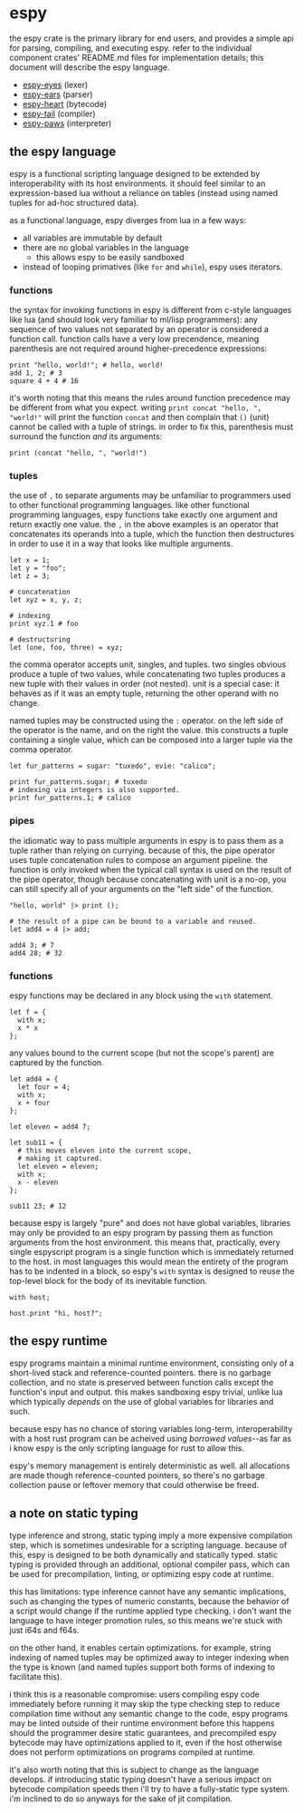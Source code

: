 # espy

the espy crate is the primary library for end users, and provides a simple api
for parsing, compiling, and executing espy. refer to the individual component
crates' README.md files for implementation details; this document will describe
the espy language.

- [espy-eyes](espy-eyes/README.md) (lexer)
- [espy-ears](espy-ears/README.md) (parser)
- [espy-heart](espy-heart/README.md) (bytecode)
- [espy-tail](espy-tail/README.md) (compiler)
- [espy-paws](espy-paws/README.md) (interpreter)

## the espy language

espy is a functional scripting language designed to be extended by
interoperability with its host environments. it should feel similar to an
expression-based lua without a reliance on tables (instead using named tuples
for ad-hoc structured data).

as a functional language, espy diverges from lua in a few ways:
- all variables are immutable by default
- there are no global variables in the language
  - this allows espy to be easily sandboxed
- instead of looping primatives (like `for` and `while`), espy uses iterators.

### functions

the syntax for invoking functions in espy is different from c-style languages
like lua (and should look very familiar to ml/lisp programmers): any sequence of
two values not separated by an operator is considered a function call. function
calls have a very low precendence, meaning parenthesis are not required around
higher-precedence expressions:

```espy
print "hello, world!"; # hello, world!
add 1, 2; # 3
square 4 + 4 # 16
```

it's worth noting that this means the rules around function precedence may be
different from what you expect. writing `print concat "hello, ", "world!"` will
print the function `concat` and then complain that `()` (unit) cannot be called
with a tuple of strings. in order to fix this, parenthesis must surround the
function *and* its arguments:

```espy
print (concat "hello, ", "world!")
```

### tuples

the use of `,` to separate arguments may be unfamiliar to programmers used
to other functional programming languages. like other functional programming
languages, espy functions take exactly one argument and return exactly one
value. the `,` in the above examples is an operator that concatenates its
operands into a tuple, which the function then destructures in order to use it
in a way that looks like multiple arguments.

```espy
let x = 1;
let y = "foo";
let z = 3;

# concatenation
let xyz = x, y, z;

# indexing
print xyz.1 # foo

# destructuring
let (one, foo, three) = xyz;
```

the comma operator accepts unit, singles, and tuples. two singles obvious
produce a tuple of two values, while concatenating two tuples produces a new
tuple with their values in order (not nested). unit is a special case: it
behaves as if it was an empty tuple, returning the other operand with no change.

named tuples may be constructed using the `:` operator. on the left side of
the operator is the name, and on the right the value. this constructs a tuple
containing a single value, which can be composed into a larger tuple via the
comma operator.

```espy
let fur_patterns = sugar: "tuxedo", evie: "calico";

print fur_patterns.sugar; # tuxedo
# indexing via integers is also supported.
print fur_patterns.1; # calico
```

### pipes

the idiomatic way to pass multiple arguments in espy is to pass them as a
tuple rather than relying on currying. because of this, the pipe operator uses
tuple concatenation rules to compose an argument pipeline. the function is only
invoked when the typical call syntax is used on the result of the pipe operator,
though because concatenating with unit is a no-op, you can still specify all of
your arguments on the "left side" of the function.

```espy
"hello, world" |> print ();

# the result of a pipe can be bound to a variable and reused.
let add4 = 4 |> add;

add4 3; # 7
add4 28; # 32
```

### functions

espy functions may be declared in any block using the `with` statement.

```espy
let f = {
  with x;
  x * x
};
```

any values bound to the current scope (but not the scope's parent) are captured by the function.

```espy
let add4 = {
  let four = 4;
  with x;
  x + four
};

let eleven = add4 7;

let sub11 = {
  # this moves eleven into the current scope,
  # making it captured.
  let eleven = eleven;
  with x;
  x - eleven
};

sub11 23; # 12
```

because espy is largely "pure" and does not have global variables, libraries
may only be provided to an espy program by passing them as function arguments
from the host environment. this means that, practically, every single espyscript
program is a single function which is immediately returned to the host. in most
languages this would mean the entirety of the program has to be indented in a
block, so espy's `with` syntax is designed to reuse the top-level block for the
body of its inevitable function.

```espy
with host;

host.print "hi, host?";
```

## the espy runtime

espy programs maintain a minimal runtime environment, consisting only of
a short-lived stack and reference-counted pointers. there is no garbage
collection, and no state is preserved between function calls except the
function's input and output. this makes sandboxing espy trivial, unlike lua
which typically *depends* on the use of global variables for libraries and such.

because espy has no chance of storing variables long-term, interoperability with
a host rust program can be acheived using *borrowed values*--as far as i know
espy is the only scripting language for rust to allow this.

espy's memory management is entirely deterministic as well. all allocations are
made though reference-counted pointers, so there's no garbage collection pause
or leftover memory that could otherwise be freed.

## a note on static typing

type inference and strong, static typing imply a more expensive compilation
step, which is sometimes undesirable for a scripting language. because of this,
espy is designed to be both dynamically and statically typed. static typing is
provided through an additional, optional compiler pass, which can be used for
precompilation, linting, or optimizing espy code at runtime.

this has limitations: type inference cannot have any semantic implications, such
as changing the types of numeric constants, because the behavior of a script
would change if the runtime applied type checking. i don't want the language to
have integer promotion rules, so this means we're stuck with just i64s and f64s.

on the other hand, it enables certain optimizations. for example, string
indexing of named tuples may be optimized away to integer indexing when the type
is known (and named tuples support both forms of indexing to facilitate this).

i think this is a reasonable compromise: users compiling espy code immediately
before running it may skip the type checking step to reduce compilation time
without any semantic change to the code, espy programs may be linted outside
of their runtime environment before this happens should the programmer desire
static guarantees, and precompiled espy bytecode may have optimizations applied
to it, even if the host otherwise does not perform optimizations on programs
compiled at runtime.

it's also worth noting that this is subject to change as the language develops.
if introducing static typing doesn't have a serious impact on bytecode
compilation speeds then i'll try to have a fully-static type system. i'm
inclined to do so anyways for the sake of jit compilation.
